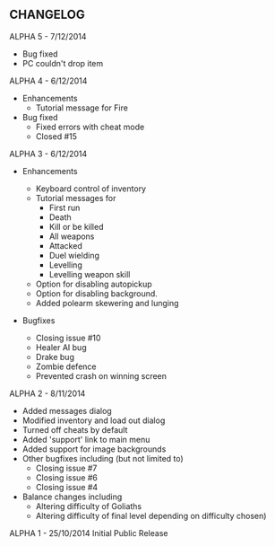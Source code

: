 CHANGELOG
--------------------------------------------------------------------------------
ALPHA 5 - 7/12/2014
- Bug fixed
 - PC couldn't drop item

ALPHA 4 - 6/12/2014
- Enhancements
  - Tutorial message for Fire
- Bug fixed
  - Fixed errors with cheat mode
  - Closed #15

ALPHA 3 - 6/12/2014
- Enhancements
  - Keyboard control of inventory
  - Tutorial messages for
    - First run
    - Death
    - Kill or be killed
    - All weapons
    - Attacked
    - Duel wielding
    - Levelling
    - Levelling weapon skill
  - Option for disabling autopickup
  - Option for disabling background.
  - Added polearm skewering and lunging
  
- Bugfixes
  - Closing issue #10
  - Healer AI bug
  - Drake bug
  - Zombie defence
  - Prevented crash on winning screen

ALPHA 2 - 8/11/2014
- Added messages dialog
- Modified inventory and load out dialog
- Turned off cheats by default
- Added 'support' link to main menu
- Added support for image backgrounds
- Other bugfixes including (but not limited to)
	- Closing issue #7
	- Closing issue #6
	- Closing issue #4	
- Balance changes including
	- Altering difficulty of Goliaths
	- Altering difficulty of final level depending on difficulty chosen)

ALPHA 1 - 25/10/2014
Initial Public Release
